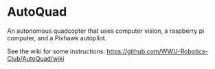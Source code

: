 # AutoQuad

An autonomous quadcopter that uses computer vision, a raspberry pi computer, and a Pixhawk autopilot.

See the wiki for some instructions: https://github.com/WWU-Robotics-Club/AutoQuad/wiki